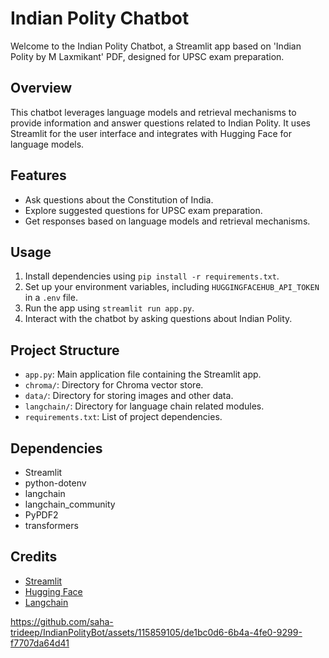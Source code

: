 # Indian Polity Chatbot

Welcome to the Indian Polity Chatbot, a Streamlit app based on 'Indian Polity by M Laxmikant' PDF, designed for UPSC exam preparation.

## Overview

This chatbot leverages language models and retrieval mechanisms to provide information and answer questions related to Indian Polity. It uses Streamlit for the user interface and integrates with Hugging Face for language models.

## Features

- Ask questions about the Constitution of India.
- Explore suggested questions for UPSC exam preparation.
- Get responses based on language models and retrieval mechanisms.

## Usage

1. Install dependencies using `pip install -r requirements.txt`.
2. Set up your environment variables, including `HUGGINGFACEHUB_API_TOKEN` in a `.env` file.
3. Run the app using `streamlit run app.py`.
4. Interact with the chatbot by asking questions about Indian Polity.

## Project Structure

- `app.py`: Main application file containing the Streamlit app.
- `chroma/`: Directory for Chroma vector store.
- `data/`: Directory for storing images and other data.
- `langchain/`: Directory for language chain related modules.
- `requirements.txt`: List of project dependencies.


## Dependencies

- Streamlit
- python-dotenv
- langchain
- langchain_community
- PyPDF2
- transformers


## Credits

- [Streamlit](https://streamlit.io/)
- [Hugging Face](https://huggingface.co/)
- [Langchain](https://github.com/mistralai/langchain)

https://github.com/saha-trideep/IndianPolityBot/assets/115859105/de1bc0d6-6b4a-4fe0-9299-f7707da64d41

